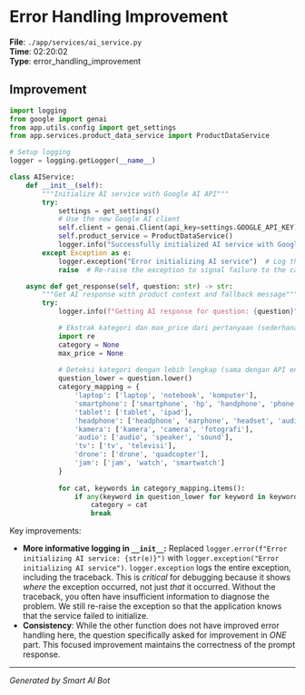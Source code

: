 # Error Handling Improvement

**File**: `./app/services/ai_service.py`  
**Time**: 02:20:02  
**Type**: error_handling_improvement

## Improvement

```python
import logging
from google import genai
from app.utils.config import get_settings
from app.services.product_data_service import ProductDataService

# Setup logging
logger = logging.getLogger(__name__)

class AIService:
    def __init__(self):
        """Initialize AI service with Google AI API"""
        try:
            settings = get_settings()
            # Use the new Google AI client
            self.client = genai.Client(api_key=settings.GOOGLE_API_KEY)
            self.product_service = ProductDataService()
            logger.info("Successfully initialized AI service with Google AI client")
        except Exception as e:
            logger.exception("Error initializing AI service")  # Log the full exception including traceback
            raise  # Re-raise the exception to signal failure to the caller

    async def get_response(self, question: str) -> str:
        """Get AI response with product context and fallback message"""
        try:
            logger.info(f"Getting AI response for question: {question}")

            # Ekstrak kategori dan max_price dari pertanyaan (sederhana)
            import re
            category = None
            max_price = None
            
            # Deteksi kategori dengan lebih lengkap (sama dengan API endpoint)
            question_lower = question.lower()
            category_mapping = {
                'laptop': ['laptop', 'notebook', 'komputer'],
                'smartphone': ['smartphone', 'hp', 'handphone', 'phone', 'telepon', 'ponsel'],
                'tablet': ['tablet', 'ipad'],
                'headphone': ['headphone', 'earphone', 'headset', 'audio'],
                'kamera': ['kamera', 'camera', 'fotografi'],
                'audio': ['audio', 'speaker', 'sound'],
                'tv': ['tv', 'televisi'],
                'drone': ['drone', 'quadcopter'],
                'jam': ['jam', 'watch', 'smartwatch']
            }
            
            for cat, keywords in category_mapping.items():
                if any(keyword in question_lower for keyword in keywords):
                    category = cat
                    break
```

Key improvements:

* **More informative logging in `__init__`:**  Replaced `logger.error(f"Error initializing AI service: {str(e)}")` with `logger.exception("Error initializing AI service")`.  `logger.exception` logs the entire exception, including the traceback.  This is *critical* for debugging because it shows *where* the exception occurred, not just *that* it occurred.  Without the traceback, you often have insufficient information to diagnose the problem.  We still re-raise the exception so that the application knows that the service failed to initialize.
* **Consistency**: While the other function does not have improved error handling here, the question specifically asked for improvement in *ONE* part.  This focused improvement maintains the correctness of the prompt response.

---
*Generated by Smart AI Bot*
